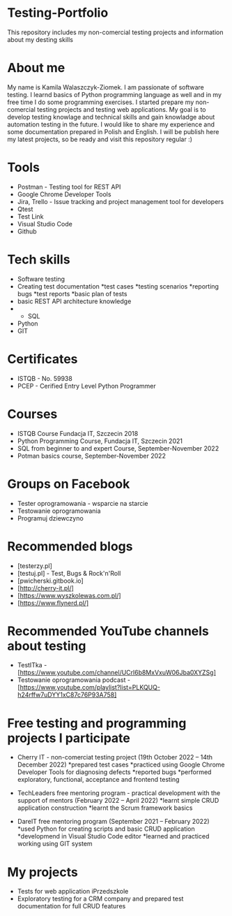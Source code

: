 # Testing-Portfolio
This repository includes my non-comercial testing projects and information about my desting skills

# About me
My name is Kamila Walaszczyk-Ziomek. I am passionate of software testing. I learnd basics of Python programming language as well and in my free time I do some programming exercises. I started prepare my non-comercial testing projects and testing web applications. My goal is to develop testing knowlage and technical skills and gain knowladge about automation testing in the future. I would like to share my experience and some documentation prepared in Polish and English. I will be publish here my latest projects, so be ready and visit this repository regular :)

# Tools

* Postman - Testing tool for REST API
* Google Chrome Developer Tools
* Jira, Trello - Issue tracking and project management tool for developers
* Qtest
* Test Link
* Visual Studio Code
* Github

# Tech skills

* Software testing
* Creating test documentation
*test cases
*testing scenarios
*reporting bugs
*test reports
*basic plan of tests
* basic REST API architecture knowledge
* * SQL
* Python
* GIT

# Certificates
* ISTQB - No. 59938
* PCEP - Cerified Entry Level Python Programmer 

# Courses

* ISTQB Course Fundacja IT, Szczecin 2018
* Python Programming Course, Fundacja IT, Szczecin 2021
* SQL from beginner to and expert Course, September-November 2022
* Potman basics course, September-November 2022

# Groups on Facebook

* Tester oprogramowania - wsparcie na starcie
* Testowanie oprogramowania
* Programuj dziewczyno

# Recommended blogs
* [testerzy.pl]
* [testuj.pl] - Test, Bugs & Rock'n'Roll
* [pwicherski.gitbook.io]
* [http://cherry-it.pl/]
* [https://www.wyszkolewas.com.pl/]
* [https://www.flynerd.pl/]

# Recommended YouTube channels about testing

* TestITka - [https://www.youtube.com/channel/UCrl6b8MxVxuW06Jba0XYZSg]
* Testowanie oprogramowania podcast - [https://www.youtube.com/playlist?list=PLKQUQ-h24rffw7uDYY1xC87c76P93A758]


# Free testing and programming projects I participate

* Cherry IT - non-comerciat testing project  (19th October 2022 – 14th December 2022)
*prepared test cases
*practiced using Google Chrome Developer Tools for diagnosing defects
*reported bugs
*performed exploratory, functional, acceptance and frontend testing

* TechLeaders free mentoring program - practical development with the support of mentors (February 2022 – April 2022)
*learnt simple CRUD application construction
*learnt the Scrum framework basics

* DareIT free mentoring program (September 2021 – February 2022)
*used Python for creating scripts and basic CRUD application
*developmend in Visual Studio Code editor
*learned and practiced working using GIT system

# My projects

* Tests for web application iPrzedszkole
* Exploratory testing for a CRM company and prepared test documentation for full CRUD features 

